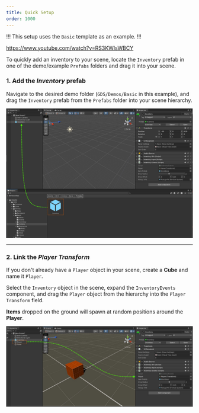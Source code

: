 ```yaml
---
title: Quick Setup
order: 1000
---
```

!!!
This setup uses the `Basic` template as an example.
!!!

https://www.youtube.com/watch?v=RS3KWIsWBCY


To quickly add an inventory to your scene, locate the `Inventory` prefab in one of the demo/example `Prefabs` folders and drag it into your scene.

<!-- TODO: explain what the prefab contains -->

### 1. Add the *Inventory* prefab

 Navigate to the desired demo folder (`GDS/Demos/Basic` in this example), and drag the `Inventory` prefab from the `Prefabs` folder into your scene hierarchy.

![](/static/images/tutorials/quick-setup-1.jpg)

---
### 2. Link the *Player Transform*

If you don't already have a `Player` object in your scene, create a **Cube** and name it `Player`.

Select the `Inventory` object in the scene, expand the `InventoryEvents` component, and drag the `Player` object from the hierarchy into the `Player Transform` field.

**Items** dropped on the ground will spawn at random positions around the **Player**.


![](/static/images/tutorials/quick-setup-2.jpg)
